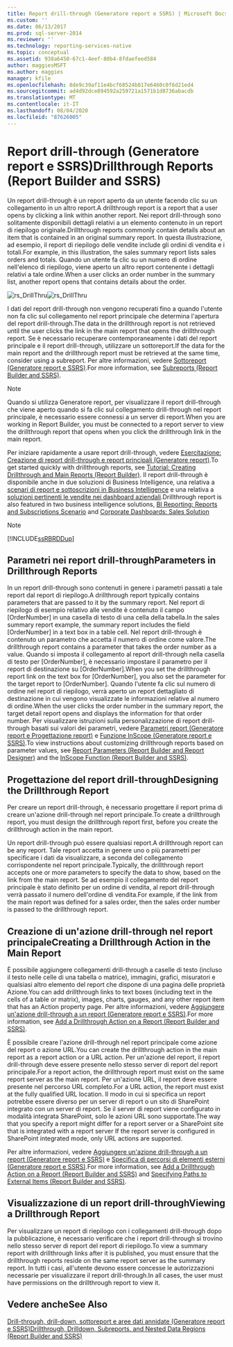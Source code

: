 ```yaml
---
title: Report drill-through (Generatore report e SSRS) | Microsoft Docs
ms.custom: ''
ms.date: 06/13/2017
ms.prod: sql-server-2014
ms.reviewer: ''
ms.technology: reporting-services-native
ms.topic: conceptual
ms.assetid: 938a6450-67c1-4eef-80b4-8fdaefeed584
author: maggiesMSFT
ms.author: maggies
manager: kfile
ms.openlocfilehash: 8de9c39af11e4bcf68524b817e6460c0f6d21ed4
ms.sourcegitcommit: ad4d92dce894592a259721a1571b1d8736abacdb
ms.translationtype: MT
ms.contentlocale: it-IT
ms.lasthandoff: 08/04/2020
ms.locfileid: "87626005"
---
```

# <a name="drillthrough-reports-report-builder-and-ssrs"></a><span data-ttu-id="ff5a8-102">Report drill-through (Generatore report e SSRS)</span><span class="sxs-lookup"><span data-stu-id="ff5a8-102">Drillthrough Reports (Report Builder and SSRS)</span></span>
  <span data-ttu-id="ff5a8-103">Un report drill-through è un report aperto da un utente facendo clic su un collegamento in un altro report.</span><span class="sxs-lookup"><span data-stu-id="ff5a8-103">A drillthrough report is a report that a user opens by clicking a link within another report.</span></span> <span data-ttu-id="ff5a8-104">Nei report drill-through sono solitamente disponibili dettagli relativi a un elemento contenuto in un report di riepilogo originale.</span><span class="sxs-lookup"><span data-stu-id="ff5a8-104">Drillthrough reports commonly contain details about an item that is contained in an original summary report.</span></span> <span data-ttu-id="ff5a8-105">In questa illustrazione, ad esempio, il report di riepilogo delle vendite include gli ordini di vendita e i totali.</span><span class="sxs-lookup"><span data-stu-id="ff5a8-105">For example, in this illustration, the sales summary report lists sales orders and totals.</span></span> <span data-ttu-id="ff5a8-106">Quando un utente fa clic su un numero di ordine nell'elenco di riepilogo, viene aperto un altro report contenente i dettagli relativi a tale ordine.</span><span class="sxs-lookup"><span data-stu-id="ff5a8-106">When a user clicks an order number in the summary list, another report opens that contains details about the order.</span></span>  
  
 <span data-ttu-id="ff5a8-107">![rs_DrillThru](../media/rs-drillthru.gif "rs_DrillThru")</span><span class="sxs-lookup"><span data-stu-id="ff5a8-107">![rs_DrillThru](../media/rs-drillthru.gif "rs_DrillThru")</span></span>  
  
 <span data-ttu-id="ff5a8-108">I dati del report drill-through non vengono recuperati fino a quando l'utente non fa clic sul collegamento nel report principale che determina l'apertura del report drill-through.</span><span class="sxs-lookup"><span data-stu-id="ff5a8-108">The data in the drillthrough report is not retrieved until the user clicks the link in the main report that opens the drillthrough report.</span></span> <span data-ttu-id="ff5a8-109">Se è necessario recuperare contemporaneamente i dati del report principale e il report drill-through, utilizzare un sottoreport.</span><span class="sxs-lookup"><span data-stu-id="ff5a8-109">If the data for the main report and the drillthrough report must be retrieved at the same time, consider using a subreport.</span></span> <span data-ttu-id="ff5a8-110">Per altre informazioni, vedere [Sottoreport &#40;Generatore report e SSRS&#41;](subreports-report-builder-and-ssrs.md).</span><span class="sxs-lookup"><span data-stu-id="ff5a8-110">For more information, see [Subreports &#40;Report Builder and SSRS&#41;](subreports-report-builder-and-ssrs.md).</span></span>  
  
> [!NOTE]  
>  <span data-ttu-id="ff5a8-111">Quando si utilizza Generatore report, per visualizzare il report drill-through che viene aperto quando si fa clic sul collegamento drill-through nel report principale, è necessario essere connessi a un server di report.</span><span class="sxs-lookup"><span data-stu-id="ff5a8-111">When you are working in Report Builder, you must be connected to a report server to view the drillthrough report that opens when you click the drillthrough link in the main report.</span></span>  
  
 <span data-ttu-id="ff5a8-112">Per iniziare rapidamente a usare report drill-through, vedere [Esercitazione: Creazione di report drill-through e report principali &#40;Generatore report&#41;](../tutorial-creating-drillthrough-and-main-reports-report-builder.md).</span><span class="sxs-lookup"><span data-stu-id="ff5a8-112">To get started quickly with drillthrough reports, see [Tutorial: Creating Drillthrough and Main Reports &#40;Report Builder&#41;](../tutorial-creating-drillthrough-and-main-reports-report-builder.md).</span></span> <span data-ttu-id="ff5a8-113">Il report drill-through è disponibile anche in due soluzioni di Business Intelligence, una relativa a [scenari di report e sottoscrizioni in Business Intelligence](https://technet.microsoft.com/bi/ff769487.aspx) e una relativa a [soluzioni pertinenti le vendite nei dashboard aziendali](https://technet.microsoft.com/bi/ff643005.aspx).</span><span class="sxs-lookup"><span data-stu-id="ff5a8-113">Drillthrough report is also featured in two business intelligence solutions, [BI Reporting: Reports and Subscriptions Scenario](https://technet.microsoft.com/bi/ff769487.aspx) and [Corporate Dashboards: Sales Solution](https://technet.microsoft.com/bi/ff643005.aspx)</span></span>  
  
> [!NOTE]  
>  [!INCLUDE[ssRBRDDup](../../includes/ssrbrddup-md.md)]  
  
## <a name="parameters-in-drillthrough-reports"></a><span data-ttu-id="ff5a8-114">Parametri nei report drill-through</span><span class="sxs-lookup"><span data-stu-id="ff5a8-114">Parameters in Drillthrough Reports</span></span>  
 <span data-ttu-id="ff5a8-115">In un report drill-through sono contenuti in genere i parametri passati a tale report dal report di riepilogo.</span><span class="sxs-lookup"><span data-stu-id="ff5a8-115">A drillthrough report typically contains parameters that are passed to it by the summary report.</span></span> <span data-ttu-id="ff5a8-116">Nel report di riepilogo di esempio relativo alle vendite è contenuto il campo [OrderNumber] in una casella di testo di una cella della tabella.</span><span class="sxs-lookup"><span data-stu-id="ff5a8-116">In the sales summary report example, the summary report includes the field [OrderNumber] in a text box in a table cell.</span></span> <span data-ttu-id="ff5a8-117">Nel report drill-through è contenuto un parametro che accetta il numero di ordine come valore.</span><span class="sxs-lookup"><span data-stu-id="ff5a8-117">The drillthrough report contains a parameter that takes the order number as a value.</span></span> <span data-ttu-id="ff5a8-118">Quando si imposta il collegamento al report drill-through nella casella di testo per [OrderNumber], è necessario impostare il parametro per il report di destinazione su [OrderNumber].</span><span class="sxs-lookup"><span data-stu-id="ff5a8-118">When you set the drillthrough report link on the text box for [OrderNumber], you also set the parameter for the target report to [OrderNumber].</span></span> <span data-ttu-id="ff5a8-119">Quando l'utente fa clic sul numero di ordine nel report di riepilogo, verrà aperto un report dettagliato di destinazione in cui vengono visualizzate le informazioni relative al numero di ordine.</span><span class="sxs-lookup"><span data-stu-id="ff5a8-119">When the user clicks the order number in the summary report, the target detail report opens and displays the information for that order number.</span></span> <span data-ttu-id="ff5a8-120">Per visualizzare istruzioni sulla personalizzazione di report drill-through basati sui valori dei parametri, vedere [Parametri report &#40;Generatore report e Progettazione report&#41;](report-parameters-report-builder-and-report-designer.md) e [Funzione InScope &#40;Generatore report e SSRS&#41;](report-builder-functions-inscope-function.md).</span><span class="sxs-lookup"><span data-stu-id="ff5a8-120">To view instructions about customizing drillthrough reports based on parameter values, see [Report Parameters &#40;Report Builder and Report Designer&#41;](report-parameters-report-builder-and-report-designer.md) and the [InScope Function &#40;Report Builder and SSRS&#41;](report-builder-functions-inscope-function.md).</span></span>  
  
## <a name="designing-the-drillthrough-report"></a><span data-ttu-id="ff5a8-121">Progettazione del report drill-through</span><span class="sxs-lookup"><span data-stu-id="ff5a8-121">Designing the Drillthrough Report</span></span>  
 <span data-ttu-id="ff5a8-122">Per creare un report drill-through, è necessario progettare il report prima di creare un'azione drill-through nel report principale.</span><span class="sxs-lookup"><span data-stu-id="ff5a8-122">To create a drillthrough report, you must design the drillthrough report first, before you create the drillthrough action in the main report.</span></span>  
  
 <span data-ttu-id="ff5a8-123">Un report drill-through può essere qualsiasi report.</span><span class="sxs-lookup"><span data-stu-id="ff5a8-123">A drillthrough report can be any report.</span></span> <span data-ttu-id="ff5a8-124">Tale report accetta in genere uno o più parametri per specificare i dati da visualizzare, a seconda del collegamento corrispondente nel report principale.</span><span class="sxs-lookup"><span data-stu-id="ff5a8-124">Typically, the drillthrough report accepts one or more parameters to specify the data to show, based on the link from the main report.</span></span> <span data-ttu-id="ff5a8-125">Se ad esempio il collegamento del report principale è stato definito per un ordine di vendita, al report drill-through verrà passato il numero dell'ordine di vendita.</span><span class="sxs-lookup"><span data-stu-id="ff5a8-125">For example, if the link from the main report was defined for a sales order, then the sales order number is passed to the drillthrough report.</span></span>  
  
## <a name="creating-a-drillthrough-action-in-the-main-report"></a><span data-ttu-id="ff5a8-126">Creazione di un'azione drill-through nel report principale</span><span class="sxs-lookup"><span data-stu-id="ff5a8-126">Creating a Drillthrough Action in the Main Report</span></span>  
 <span data-ttu-id="ff5a8-127">È possibile aggiungere collegamenti drill-through a caselle di testo (incluso il testo nelle celle di una tabella o matrice), immagini, grafici, misuratori e qualsiasi altro elemento del report che dispone di una pagina delle proprietà Azione.</span><span class="sxs-lookup"><span data-stu-id="ff5a8-127">You can add drillthrough links to text boxes (including text in the cells of a table or matrix), images, charts, gauges, and any other report item that has an Action property page.</span></span> <span data-ttu-id="ff5a8-128">Per altre informazioni, vedere [Aggiungere un'azione drill-through a un report &#40;Generatore report e SSRS&#41;](add-a-drillthrough-action-on-a-report-report-builder-and-ssrs.md).</span><span class="sxs-lookup"><span data-stu-id="ff5a8-128">For more information, see [Add a Drillthrough Action on a Report &#40;Report Builder and SSRS&#41;](add-a-drillthrough-action-on-a-report-report-builder-and-ssrs.md).</span></span>  
  
 <span data-ttu-id="ff5a8-129">È possibile creare l'azione drill-through nel report principale come azione del report o azione URL.</span><span class="sxs-lookup"><span data-stu-id="ff5a8-129">You can create the drillthrough action in the main report as a report action or a URL action.</span></span> <span data-ttu-id="ff5a8-130">Per un'azione del report, il report drill-through deve essere presente nello stesso server di report del report principale.</span><span class="sxs-lookup"><span data-stu-id="ff5a8-130">For a report action, the drillthrough report must exist on the same report server as the main report.</span></span> <span data-ttu-id="ff5a8-131">Per un'azione URL, il report deve essere presente nel percorso URL completo.</span><span class="sxs-lookup"><span data-stu-id="ff5a8-131">For a URL action, the report must exist at the fully qualified URL location.</span></span> <span data-ttu-id="ff5a8-132">Il modo in cui si specifica un report potrebbe essere diverso per un server di report o un sito di SharePoint integrato con un server di report. Se il server di report viene configurato in modalità integrata SharePoint, solo le azioni URL sono supportate.</span><span class="sxs-lookup"><span data-stu-id="ff5a8-132">The way that you specify a report might differ for a report server or a SharePoint site that is integrated with a report server If the report server is configured in SharePoint integrated mode, only URL actions are supported.</span></span>  
  
 <span data-ttu-id="ff5a8-133">Per altre informazioni, vedere [Aggiungere un'azione drill-through a un report &#40;Generatore report e SSRS&#41;](add-a-drillthrough-action-on-a-report-report-builder-and-ssrs.md) e [Specifica di percorsi di elementi esterni &#40;Generatore report e SSRS&#41;](specifying-paths-to-external-items-report-builder-and-ssrs.md).</span><span class="sxs-lookup"><span data-stu-id="ff5a8-133">For more information, see [Add a Drillthrough Action on a Report &#40;Report Builder and SSRS&#41;](add-a-drillthrough-action-on-a-report-report-builder-and-ssrs.md) and [Specifying Paths to External Items &#40;Report Builder and SSRS&#41;](specifying-paths-to-external-items-report-builder-and-ssrs.md).</span></span>  
  
## <a name="viewing-a-drillthrough-report"></a><span data-ttu-id="ff5a8-134">Visualizzazione di un report drill-through</span><span class="sxs-lookup"><span data-stu-id="ff5a8-134">Viewing a Drillthrough Report</span></span>  
 <span data-ttu-id="ff5a8-135">Per visualizzare un report di riepilogo con i collegamenti drill-through dopo la pubblicazione, è necessario verificare che i report drill-through si trovino nello stesso server di report del report di riepilogo.</span><span class="sxs-lookup"><span data-stu-id="ff5a8-135">To view a summary report with drillthrough links after it is published, you must ensure that the drillthrough reports reside on the same report server as the summary report.</span></span> <span data-ttu-id="ff5a8-136">In tutti i casi, all'utente devono essere concesse le autorizzazioni necessarie per visualizzare il report drill-through.</span><span class="sxs-lookup"><span data-stu-id="ff5a8-136">In all cases, the user must have permissions on the drillthrough report to view it.</span></span>  
  
## <a name="see-also"></a><span data-ttu-id="ff5a8-137">Vedere anche</span><span class="sxs-lookup"><span data-stu-id="ff5a8-137">See Also</span></span>  
 [<span data-ttu-id="ff5a8-138">Drill-through, drill-down, sottoreport e aree dati annidate &#40;Generatore report e SSRS&#41;</span><span class="sxs-lookup"><span data-stu-id="ff5a8-138">Drillthrough, Drilldown, Subreports, and Nested Data Regions &#40;Report Builder and SSRS&#41;</span></span>](drillthrough-drilldown-subreports-and-nested-data-regions.md)  
  
  
